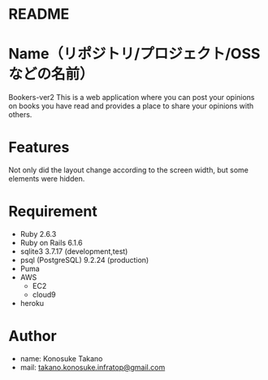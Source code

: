 # README

# Name（リポジトリ/プロジェクト/OSSなどの名前）
Bookers-ver2
This is a web application where you can post your opinions on books you have read and provides a place to share your opinions with others.

# Features

Not only did the layout change according to the screen width, but some elements were hidden.

# Requirement

* Ruby 2.6.3
* Ruby on Rails 6.1.6
* sqlite3 3.7.17 (development,test)
* psql (PostgreSQL) 9.2.24 (production)
* Puma
* AWS
  * EC2
  * cloud9
* heroku  

# Author

* name: Konosuke Takano
* mail: takano.konosuke.infratop@gmail.com

